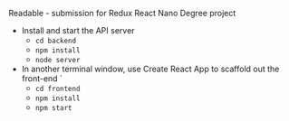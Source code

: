 Readable - submission for Redux React Nano Degree project
* Install and start the API server
    - `cd backend`
    - `npm install`
    - `node server`
* In another terminal window, use Create React App to scaffold out the front-end
`
    - `cd frontend`
    - `npm install`
    - `npm start`
